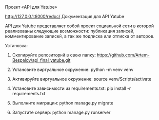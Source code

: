 Проект «API для Yatube»

http://127.0.0.1:8000/redoc/ Документация для API Yatube

API для Yatube представляет собой проект социальной сети в которой реализованы следующие возможности: публикация записей, комментирование записей, а так же подписка или отписка от авторов.

Установка:

1. Скопируйте репозиторий в свою папку: https://github.com/Artem-Bespalov/api_final_yatube.git

2. Установите виртуальное окружение: python -m venv venv

3. Активируйте виртуальное окружение: source venv/Scripts/activate

4. Установите зависимости из requirements.txt: pip install -r requirements.txt

5. Выполните миграции: python manage.py migrate

6. Запустите сервер: python manage.py runserver
